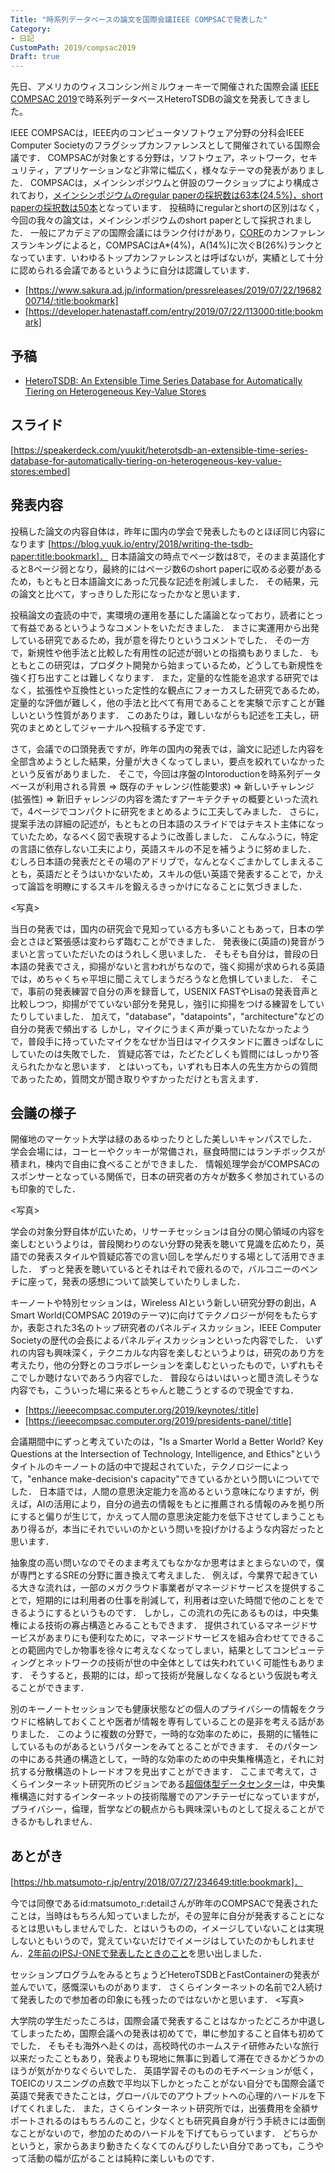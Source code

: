 ```yaml
---
Title: "時系列データベースの論文を国際会議IEEE COMPSACで発表した"
Category:
- 日記
CustomPath: 2019/compsac2019
Draft: true
---
```


先日、アメリカのウィスコンシン州ミルウォーキーで開催された国際会議 [IEEE COMPSAC 2019](https://ieeecompsac.computer.org/2019/)で時系列データベースHeteroTSDBの論文を発表してきました。

IEEE COMPSACは，IEEE内のコンピュータソフトウェア分野の分科会IEEE Computer Societyのフラグシップカンファレンスとして開催されている国際会議です．
COMPSACが対象とする分野は，ソフトウェア，ネットワーク，セキュリティ，アプリケーションなど非常に幅広く，様々なテーマの発表がありました．
COMPSACは，メインシンポジウムと併設のワークショップにより構成されており，[メインシンポジウムのregular paperの採択数は63本(24.5%)，short paperの採択数は50本](https://ieeecompsac.computer.org/2019/wp-content/uploads/sites/7/2019/07/2019_COMPSACprintprogram_July15.pdf)となっています．
投稿時にregularとshortの区別はなく，今回の我々の論文は，メインシンポジウムのshort paperとして採択されました．
一般にアカデミアの国際会議にはランク付けがあり，[CORE](http://www.core.edu.au/)のカンファレンスランキングによると，COMPSACはA*(4%)，A(14%)に次ぐB(26%)ランクとなっています．いわゆるトップカンファレンスとは呼ばないが，実績として十分に認められる会議であるというように自分は認識しています．

- [https://www.sakura.ad.jp/information/pressreleases/2019/07/22/1968200714/:title:bookmark]
- [https://developer.hatenastaff.com/entry/2019/07/22/113000:title:bookmark]

## 予稿

- [HeteroTSDB: An Extensible Time Series Database
for Automatically Tiering on Heterogeneous Key-Value Stores](https://yuuk.io/papers/heterotsdb_compsac2019.pdf)

## スライド

[https://speakerdeck.com/yuukit/heterotsdb-an-extensible-time-series-database-for-automatically-tiering-on-heterogeneous-key-value-stores:embed]

## 発表内容

投稿した論文の内容自体は，昨年に国内の学会で発表したものとほぼ同じ内容になります [https://blog.yuuk.io/entry/2018/writing-the-tsdb-paper:title:bookmark]．
日本語論文の時点でページ数は8で，そのまま英語化すると8ページ弱となり，最終的にはページ数6のshort paperに収める必要があるため，もともと日本語論文にあった冗長な記述を削減しました．
その結果，元の論文と比べて，すっきりした形になったかなと思います．

投稿論文の査読の中で，実環境の運用を基にした議論となっており，読者にとって有益であるというようなコメントをいただきました．
まさに実運用から出発している研究であるため，我が意を得たりというコメントでした．
その一方で，新規性や他手法と比較した有用性の記述が弱いとの指摘もありました．
もともとこの研究は，プロダクト開発から始まっているため，どうしても新規性を強く打ち出すことは難しくなります．
また，定量的な性能を追求する研究ではなく，拡張性や互換性といった定性的な観点にフォーカスした研究であるため，定量的な評価が難しく，他の手法と比べて有用であることを実験で示すことが難しいという性質があります．
このあたりは，難しいながらも記述を工夫し，研究のまとめとしてジャーナルへ投稿する予定です．

さて，会議での口頭発表ですが，昨年の国内の発表では，論文に記述した内容を全部含めようとした結果，分量が大きくなってしまい，要点を絞れていなかったという反省がありました．
そこで，今回は序盤のIntoroductionを時系列データベースが利用される背景 => 既存のチャレンジ(性能要求) => 新しいチャレンジ(拡張性) => 新旧チャレンジの内容を満たすアーキテクチャの概要といった流れで，4ページでコンパクトに研究をまとめるように工夫してみました．
さらに，提案手法の詳細の記述が，もともとの日本語のスライドではテキスト主体になっていたため，なるべく図で表現するように改善しました．
こんなふうに，特定の言語に依存しない工夫により，英語スキルの不足を補うように努めました．
むしろ日本語の発表だとその場のアドリブで，なんとなくごまかしてしまえることも，英語だとそうはいかないため，スキルの低い英語で発表することで，かえって論旨を明瞭にするスキルを鍛えるきっかけになることに気づきました．

<写真>

当日の発表では，国内の研究会で見知っている方も多いこともあって，日本の学会とさほど緊張感は変わらず臨むことができました．
発表後に(英語の)発音がうまいと言っていただいたのはうれしく思いました．
そもそも自分は，普段の日本語の発表でさえ，抑揚がないと言われがちなので，強く抑揚が求められる英語では，めちゃくちゃ平坦に聞こえてしまうだろうなと危惧していました．
そこで，事前の発表練習で自分の声を録音して，USENIX FASTやLisaの発表音声と比較しつつ，抑揚がでていない部分を発見し，強引に抑揚をつける練習をしていたりしていました．
加えて，"database"，"datapoints"，"architecture"などの自分の発表で頻出する
しかし，マイクにうまく声が乗っていたなかったようで，普段手に持っていたマイクをなぜか当日はマイクスタンドに置きっぱなしにしていたのは失敗でした．
質疑応答では，たどたどしくも質問にはしっかり答えられたかなと思います．
とはいっても，いずれも日本人の先生方からの質問であったため，質問文が聞き取りやすかっただけとも言えます．

## 会議の様子

開催地のマーケット大学は緑のあるゆったりとした美しいキャンパスでした．
学会会場には，コーヒーやクッキーが常備され，昼食時間にはランチボックスが積まれ，棟内で自由に食べることができました．
情報処理学会がCOMPSACのスポンサーとなっている関係で，日本の研究者の方々が数多く参加されているのも印象的でした．

<写真>

学会の対象分野自体が広いため，リサーチセッションは自分の関心領域の内容を楽しむというよりは，普段関わりのない分野の発表を聴いて見識を広めたり，英語での発表スタイルや質疑応答での言い回しを学んだりする場として活用できました．
ずっと発表を聴いているとそれはそれで疲れるので，バルコニーのベンチに座って，発表の感想について談笑していたりしました．

キーノートや特別セッションは，Wireless AIという新しい研究分野の創出，A Smart World(COMPSAC 2019のテーマ)に向けてテクノロジーが何をもたらすか，表彰された3名のトップ研究者のパネルディスカッション，IEEE Computer Societyの歴代の会長によるパネルディスカッションといった内容でした．
いずれの内容も興味深く，テクニカルな内容を楽しむというよりは，研究のあり方を考えたり，他の分野とのコラボレーションを楽しむといったもので，いずれもそこでしか聴けないであろう内容でした．
普段ならはいはいっと聞き流しそうな内容でも，こういった場に来るとちゃんと聴こうとするので現金ですね．

- [https://ieeecompsac.computer.org/2019/keynotes/:title]
- [https://ieeecompsac.computer.org/2019/presidents-panel/:title]

会議期間中にずっと考えていたのは，"Is a Smarter World a Better World? Key Questions at the Intersection of Technology, Intelligence, and Ethics"というタイトルのキーノートの話の中で提起されていた，テクノロジーによって，"enhance make-decision's capacity"できているかという問いについてでした．
日本語では，人間の意思決定能力を高めるという意味になりますが，例えば，AIの活用により，自分の過去の情報をもとに推薦される情報のみを拠り所にすると偏りが生じて，かえって人間の意思決定能力を低下させてしまうこともあり得るが，本当にそれでいいのかという問いを投げかけるような内容だったと思います．

抽象度の高い問いなのでそのまま考えてもなかなか思考はまとまらないので，僕が専門とするSREの分野に置き換えて考えました．
例えば，今業界で起きている大きな流れは，一部のメガクラウド事業者がマネージドサービスを提供することで，短期的には利用者の仕事を削減して，利用者は空いた時間で他のことをできるようにするというものです．
しかし，この流れの先にあるものは，中央集権による技術の寡占構造とみることもできます．
提供されているマネージドサービスがあまりにも便利なために，マネージドサービスを組み合わせてできることの範囲内でしか物事を徐々に考えなくなってしまい，結果としてコンピューティングとネットワークの技術が世の中全体としては失われていく可能性もあります．
そうすると，長期的には，却って技術が発展しなくなるという仮説も考えることができます．

別のキーノートセッションでも健康状態などの個人のプライバシーの情報をクラウドに格納しておくことや医者が情報を専有していることの是非を考える話がありました．
このように複数の分野で，一時的な効率のために，長期的に犠牲にしているものがあるというパターンをみてとることができます．
そのパターンの中にある共通の構造として，一時的な効率のための中央集権構造と，それに対抗する分散構造のトレードオフを見出すことができます．
ここまで考えて，さくらインターネット研究所のビジョンである[超個体型データセンター](https://research.sakura.ad.jp/2019/02/22/concept-vision-2019/)は，中央集権構造に対するインターネットの技術階層でのアンチテーゼになっていますが，プライバシー，倫理，哲学などの観点からも興味深いものとして捉えることができるかもしれません．

## あとがき

[https://hb.matsumoto-r.jp/entry/2018/07/27/234649:title:bookmark]．

今では同僚であるid:matsumoto_r:detailさんが昨年のCOMPSACで発表されたことは，当時はもちろん知っていましたが，その翌年に自分が発表することになるとは思いもしませんでした．とはいうものの，イメージしていないことは実現しないともいうので，覚えていないだけでイメージはしていたのかもしれません．[2年前のIPSJ-ONEで発表したときのこと](https://blog.yuuk.io/entry/ipsjone2017)を思い出しました．

セッションプログラムをみるとちょうどHeteroTSDBとFastContainerの発表が並んでいて，感慨深いものがあります．
さくらインターネットの名前で2人続けて発表したので参加者の印象にも残ったのではないかと思います．
<写真>

大学院の学生だったころは，国際会議で発表することはなかったどころか中退してしまったため，国際会議への発表は初めてで，単に参加すること自体も初めてでした．
そもそも海外へ赴くのは，高校時代のホームステイ研修みたいな旅行以来だったこともあり，発表よりも現地に無事に到着して滞在できるかどうかのほうが気がかりなぐらいでした．
英語学習そのもののモチベーションが低く，TOEICのリスニングの点数で平均以下しかとったことがない自分でも国際会議で英語で発表できたことは，グローバルでのアウトプットへの心理的ハードルを下げてくれました．
また，さくらインターネット研究所では，出張費用を全額サポートされるのはもちろんのこと，少なくとも研究員自身が行う手続きには面倒なことがないので，参加のためのハードルを下げてもらっています．
どちらかというと，家からあまり動きたくなくてのんびりしたい自分であっても，こうやって活動の幅が広がることは純粋に楽しいものです．
